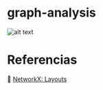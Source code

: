 # graph-analysis
![alt text](image.png)

# Referencias 

🔗 [NetworkX: Layouts](https://networkx.org/documentation/stable/reference/drawing.html#module-networkx.drawing.layout)